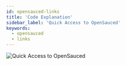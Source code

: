 ```yaml
---
id: opensauced-links
title: 'Code Explanation'
sidebar_label: 'Quick Access to OpenSauced'
keywords:
  - opensauced
  - links 
---
```


![Quick Access to OpenSauced](../../static/img/extension-links.png)
